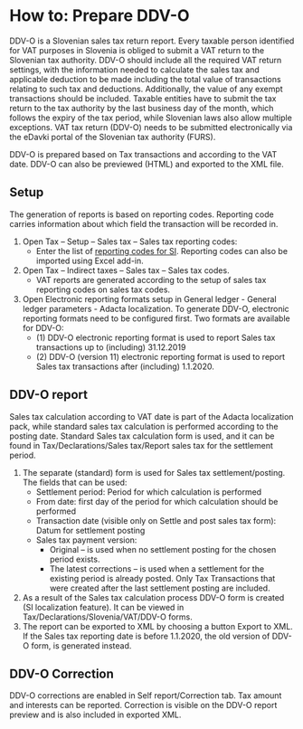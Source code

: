 # How to: Prepare DDV-O

DDV-O is a Slovenian sales tax return report. Every taxable person identified for VAT purposes in Slovenia is obliged to submit a VAT return to the Slovenian tax authority. DDV-O should include all the required VAT return settings, with the information needed to calculate the sales tax and applicable deduction to be made including the total value of transactions relating to such tax and deductions. Additionally, the value of any exempt transactions should be included. Taxable entities have to submit the tax return to the tax authority by the last business day of the month, which follows the expiry of the tax period, while Slovenian laws also allow multiple exceptions. VAT tax return (DDV-O) needs to be submitted electronically via the eDavki portal of the Slovenian tax authority (FURS).

DDV-O is prepared based on Tax transactions and according to the VAT date. DDV-O can also be previewed (HTML) and exported to the XML file.

## Setup

The generation of reports is based on reporting codes. Reporting code carries information about which field the transaction will be recorded in. 

1. Open Tax – Setup – Sales tax – Sales tax reporting codes:
   - Enter the list of [reporting codes for SI](Reporting-codes.zip). Reporting codes can also be imported using Excel add-in. 
2. Open Tax – Indirect taxes – Sales tax – Sales tax codes.
   - VAT reports are generated according to the setup of sales tax reporting codes on sales tax codes.  
3. Open Electronic reporting formats setup in General ledger - General ledger parameters - Adacta localization. To generate DDV-O, electronic reporting formats need to be configured first. Two formats are available for DDV-O: 
   - (1) DDV-O electronic reporting format is used to report Sales tax transactions up to (including) 31.12.2019 
   - (2) DDV-O (version 11) electronic reporting format is used to report Sales tax transactions after (including) 1.1.2020. 

## DDV-O report 

Sales tax calculation according to VAT date is part of the Adacta localization pack, while standard sales tax calculation is performed according to the posting date. Standard Sales tax calculation form is used, and it can be found in Tax/Declarations/Sales tax/Report sales tax for the settlement period.

1. The separate (standard) form is used for Sales tax settlement/posting. The fields that can be used: 
   - Settlement period: Period for which calculation is performed 
   - From date: first day of the period for which calculation should be performed  
   - Transaction date (visible only on Settle and post sales tax form): Datum for settlement posting  
   - Sales tax payment version: 
       - Original – is used when no settlement posting for the chosen period exists. 
       - The latest corrections – is used when a settlement for the existing period is already posted. Only Tax Transactions that were created after the last settlement posting are included. 
2. As a result of the Sales tax calculation process DDV-O form is created (SI localization feature). It can be viewed in Tax/Declarations/Slovenia/VAT/DDV-O forms. 
3. The report can be exported to XML by choosing a button Export to XML. If the Sales tax reporting date is before 1.1.2020, the old version of DDV-O form, is generated instead. 

## DDV-O Correction 

DDV-O corrections are enabled in Self report/Correction tab. Tax amount and interests can be reported. Correction is visible on the DDV-O report preview and is also included in exported XML.  


